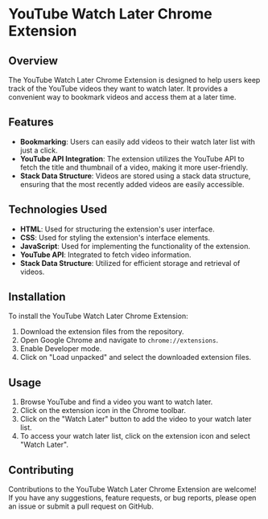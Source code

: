# YouTube Watch Later Chrome Extension

## Overview
The YouTube Watch Later Chrome Extension is designed to help users keep track of the YouTube videos they want to watch later. It provides a convenient way to bookmark videos and access them at a later time.

## Features
- **Bookmarking**: Users can easily add videos to their watch later list with just a click.
- **YouTube API Integration**: The extension utilizes the YouTube API to fetch the title and thumbnail of a video, making it more user-friendly.
- **Stack Data Structure**: Videos are stored using a stack data structure, ensuring that the most recently added videos are easily accessible.

## Technologies Used
- **HTML**: Used for structuring the extension's user interface.
- **CSS**: Used for styling the extension's interface elements.
- **JavaScript**: Used for implementing the functionality of the extension.
- **YouTube API**: Integrated to fetch video information.
- **Stack Data Structure**: Utilized for efficient storage and retrieval of videos.

## Installation
To install the YouTube Watch Later Chrome Extension:
1. Download the extension files from the repository.
2. Open Google Chrome and navigate to `chrome://extensions`.
3. Enable Developer mode.
4. Click on "Load unpacked" and select the downloaded extension files.

## Usage
1. Browse YouTube and find a video you want to watch later.
2. Click on the extension icon in the Chrome toolbar.
3. Click on the "Watch Later" button to add the video to your watch later list.
4. To access your watch later list, click on the extension icon and select "Watch Later".

## Contributing
Contributions to the YouTube Watch Later Chrome Extension are welcome! If you have any suggestions, feature requests, or bug reports, please open an issue or submit a pull request on GitHub.


